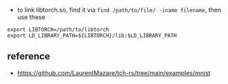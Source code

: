 - to link libtorch.so, find it via `find /path/to/file/ -iname filename`, then use these 
```
export LIBTORCH=/path/to/libtorch
export LD_LIBRARY_PATH=${LIBTORCH}/lib:$LD_LIBRARY_PATH
```

## reference 

- https://github.com/LaurentMazare/tch-rs/tree/main/examples/mnist